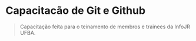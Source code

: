 Capacitacão de Git e Github
===============

>Capacitação feita para o teinamento de membros e trainees da InfoJR UFBA.
